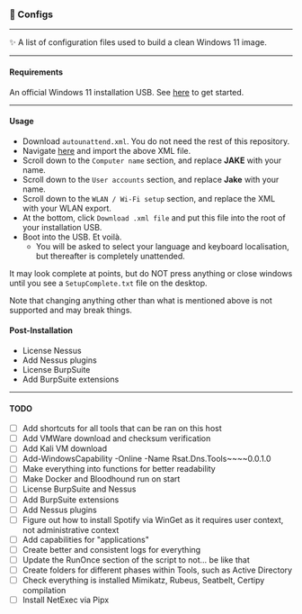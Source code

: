 <h3>🎁 Configs</h3>

---
✨ A list of configuration files used to build a clean Windows 11 image.

---
<h4>Requirements</h4>

An official Windows 11 installation USB. See [here](https://www.microsoft.com/en-us/software-download/windows11) to get started.

---
<h4>Usage</h4>

- Download `autounattend.xml`. You do not need the rest of this repository.
- Navigate [here](https://schneegans.de/windows/unattend-generator) and import the above XML file.
- Scroll down to the `Computer name` section, and replace **JAKE** with your name.
- Scroll down to the `User accounts` section, and replace **Jake** with your name.
- Scroll down to the `WLAN / Wi-Fi setup` section, and replace the XML with your WLAN export.
- At the bottom, click `Download .xml file` and put this file into the root of your installation USB.
- Boot into the USB. Et voilà.
    - You will be asked to select your language and keyboard localisation, but thereafter is completely unattended.

It may look complete at points, but do NOT press anything or close windows until you see a `SetupComplete.txt` file on the desktop.

Note that changing anything other than what is mentioned above is not supported and may break things.

<h4>Post-Installation</h4>

- License Nessus
- Add Nessus plugins
- License BurpSuite
- Add BurpSuite extensions

---
<h4>TODO</h4>

- [ ] Add shortcuts for all tools that can be ran on this host
- [ ] Add VMWare download and checksum verification
- [ ] Add Kali VM download
- [ ] Add-WindowsCapability -Online -Name Rsat.Dns.Tools~~~~0.0.1.0
- [ ] Make everything into functions for better readability
- [ ] Make Docker and Bloodhound run on start
- [ ] License BurpSuite and Nessus
- [ ] Add BurpSuite extensions
- [ ] Add Nessus plugins
- [ ] Figure out how to install Spotify via WinGet as it requires user context, not administrative context
- [ ] Add capabilities for "applications"
- [ ] Create better and consistent logs for everything
- [ ] Update the RunOnce section of the script to not... be like that
- [ ] Create folders for different phases within Tools, such as Active Directory
- [ ] Check everything is installed Mimikatz, Rubeus, Seatbelt, Certipy compilation
- [ ] Install NetExec via Pipx
